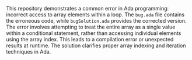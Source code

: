 This repository demonstrates a common error in Ada programming: incorrect access to array elements within a loop. The `bug.ada` file contains the erroneous code, while `bugSolution.ada` provides the corrected version.  The error involves attempting to treat the entire array as a single value within a conditional statement, rather than accessing individual elements using the array index.  This leads to a compilation error or unexpected results at runtime. The solution clarifies proper array indexing and iteration techniques in Ada.